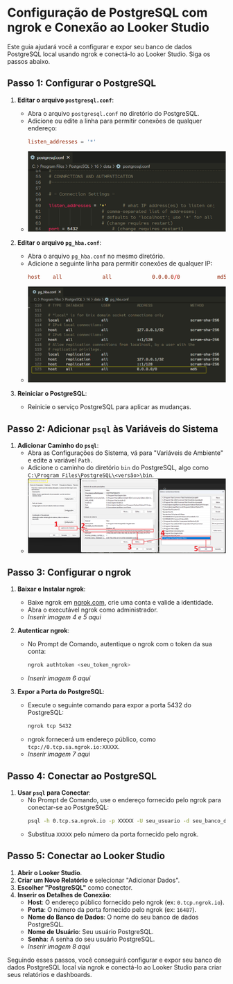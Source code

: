 # Configuração de PostgreSQL com ngrok e Conexão ao Looker Studio

Este guia ajudará você a configurar e expor seu banco de dados PostgreSQL local usando ngrok e conectá-lo ao Looker Studio. Siga os passos abaixo.

## Passo 1: Configurar o PostgreSQL

1. **Editar o arquivo `postgresql.conf`**:
   - Abra o arquivo `postgresql.conf` no diretório do PostgreSQL.
   - Adicione ou edite a linha para permitir conexões de qualquer endereço:
     ```conf
     listen_addresses = '*'
     ```
   - ![*arquivo postgresql.conf*](https://github.com/DesignerDjalma/Conectar-PostgreSQL-ao-Looker-Studio-/blob/main/postgresql.png)

2. **Editar o arquivo `pg_hba.conf`**:
   - Abra o arquivo `pg_hba.conf` no mesmo diretório.
   - Adicione a seguinte linha para permitir conexões de qualquer IP:
     ```conf
     host    all             all             0.0.0.0/0            md5
     ```
   - ![*arquivo pg_hba.conf*](https://github.com/DesignerDjalma/Conectar-PostgreSQL-ao-Looker-Studio-/blob/main/pg_hba.png)

3. **Reiniciar o PostgreSQL**:
   - Reinicie o serviço PostgreSQL para aplicar as mudanças.

## Passo 2: Adicionar `psql` às Variáveis do Sistema

1. **Adicionar Caminho do `psql`**:
   - Abra as Configurações do Sistema, vá para "Variáveis de Ambiente" e edite a variável `Path`.
   - Adicione o caminho do diretório `bin` do PostgreSQL, algo como `C:\Program Files\PostgreSQL\<versão>\bin`.
   - ![*Janelas Vaveis de ambienter*](https://github.com/DesignerDjalma/Conectar-PostgreSQL-ao-Looker-Studio-/blob/main/system_variables.png)

## Passo 3: Configurar o ngrok

1. **Baixar e Instalar ngrok**:
   - Baixe ngrok em [ngrok.com](https://ngrok.com/), crie uma conta e valide a identidade.
   - Abra o executável ngrok como administrador.
   - *Inserir imagem 4 e 5 aqui*

2. **Autenticar ngrok**:
   - No Prompt de Comando, autentique o ngrok com o token da sua conta:
     ```sh
     ngrok authtoken <seu_token_ngrok>
     ```
   - *Inserir imagem 6 aqui*

3. **Expor a Porta do PostgreSQL**:
   - Execute o seguinte comando para expor a porta 5432 do PostgreSQL:
     ```sh
     ngrok tcp 5432
     ```
   - ngrok fornecerá um endereço público, como `tcp://0.tcp.sa.ngrok.io:XXXXX`.
   - *Inserir imagem 7 aqui*

## Passo 4: Conectar ao PostgreSQL

1. **Usar `psql` para Conectar**:
   - No Prompt de Comando, use o endereço fornecido pelo ngrok para conectar-se ao PostgreSQL:
     ```sh
     psql -h 0.tcp.sa.ngrok.io -p XXXXX -U seu_usuario -d seu_banco_de_dados
     ```
   - Substitua `XXXXX` pelo número da porta fornecido pelo ngrok.

## Passo 5: Conectar ao Looker Studio

1. **Abrir o Looker Studio**.
2. **Criar um Novo Relatório** e selecionar "Adicionar Dados".
3. **Escolher "PostgreSQL"** como conector.
4. **Inserir os Detalhes de Conexão**:
   - **Host**: O endereço público fornecido pelo ngrok (ex: `0.tcp.ngrok.io`).
   - **Porta**: O número da porta fornecido pelo ngrok (ex: `16487`).
   - **Nome do Banco de Dados**: O nome do seu banco de dados PostgreSQL.
   - **Nome de Usuário**: Seu usuário PostgreSQL.
   - **Senha**: A senha do seu usuário PostgreSQL.
   - *Inserir imagem 8 aqui*

Seguindo esses passos, você conseguirá configurar e expor seu banco de dados PostgreSQL local via ngrok e conectá-lo ao Looker Studio para criar seus relatórios e dashboards.
